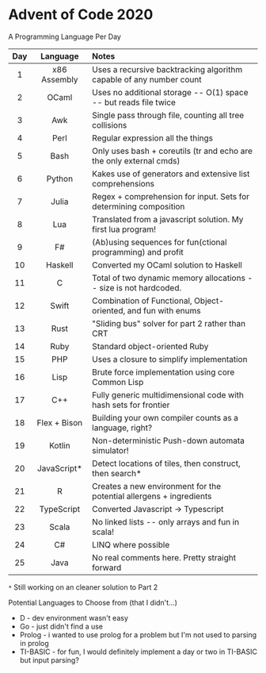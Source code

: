 # Advent of Code 2020

A Programming Language Per Day

| Day | Language     | Notes                                                               |
|:---:|:------------:|:--------------------------------------------------------------------|
| 1   | x86 Assembly | Uses a recursive backtracking algorithm capable of any number count |
| 2   | OCaml        | Uses no additional storage -- O(1) space -- but reads file twice    |
| 3   | Awk          | Single pass through file, counting all tree collisions              |
| 4   | Perl         | Regular expression all the things                                   |
| 5   | Bash         | Only uses bash + coreutils (tr and echo are the only external cmds) |
| 6   | Python       | Kakes use of generators and extensive list comprehensions           |
| 7   | Julia        | Regex + comprehension for input. Sets for determining composition   |
| 8   | Lua          | Translated from a javascript solution. My first lua program!        |
| 9   | F#           | (Ab)using sequences for fun(ctional programming) and profit         |
| 10  | Haskell      | Converted my OCaml solution to Haskell                              |
| 11  | C            | Total of two dynamic memory allocations -- size is not hardcoded.   |
| 12  | Swift        | Combination of Functional, Object-oriented, and fun with enums      |
| 13  | Rust         | "Sliding bus" solver for part 2 rather than CRT                     |
| 14  | Ruby         | Standard object-oriented Ruby                                       |
| 15  | PHP          | Uses a closure to simplify implementation                           |
| 16  | Lisp         | Brute force implementation using core Common Lisp                   |
| 17  | C++          | Fully generic multidimensional code with hash sets for frontier     |
| 18  | Flex + Bison | Building your own compiler counts as a language, right?             |
| 19  | Kotlin       | Non-deterministic Push-down automata simulator!                     |
| 20  | JavaScript*  | Detect locations of tiles, then construct, then search*             |
| 21  | R            | Creates a new environment for the potential allergens + ingredients |
| 22  | TypeScript   | Converted Javascript -> Typescript                                  |
| 23  | Scala        | No linked lists -- only arrays and fun in scala!                    |
| 24  | C#           | LINQ where possible                                                 |
| 25  | Java         | No real comments here. Pretty straight forward                      |

`*` Still working on an cleaner solution to Part 2

Potential Languages to Choose from (that I didn't...)
- D - dev environment wasn't easy
- Go - just didn't find a use
- Prolog - i wanted to use prolog for a problem but I'm not used to parsing in prolog
- TI-BASIC - for fun, I would definitely implement a day or two in TI-BASIC but input parsing?
